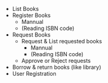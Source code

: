 - List Books
- Register Books
  - Mannual
  - (Reading ISBN code)
- Request Books
  - Request & List requested books
    - Mannual
    - (Reading ISBN code)
  - Approve or Reject requests
- Borrow & return books (like library)
- User Registration

